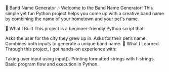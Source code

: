 🎸 Band Name Generator 🎶
Welcome to the Band Name Generator! This simple yet fun Python project helps you come up with a creative band name by combining the name of your hometown and your pet's name.

🚀 What I Built
This project is a beginner-friendly Python script that:

Asks the user for the city they grew up in.
Asks for their pet’s name.
Combines both inputs to generate a unique band name.
🎯 What I Learned
Through this project, I got hands-on experience with:

Taking user input using input().
Printing formatted strings with f-strings.
Basic program flow and execution in Python.
